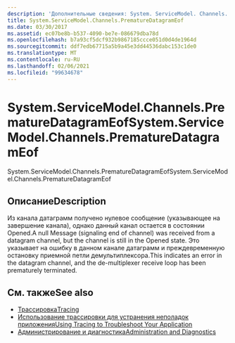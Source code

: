 ```yaml
---
description: 'Дополнительные сведения: System. ServiceModel. Channels. Прематуредатаграмеоф'
title: System.ServiceModel.Channels.PrematureDatagramEof
ms.date: 03/30/2017
ms.assetid: ec07be8b-b537-4090-be7e-086679dba78d
ms.openlocfilehash: b7a93cf5dcf932b9867185ccce051d0d4de1964d
ms.sourcegitcommit: ddf7edb67715a5b9a45e3dd44536dabc153c1de0
ms.translationtype: MT
ms.contentlocale: ru-RU
ms.lasthandoff: 02/06/2021
ms.locfileid: "99634678"
---
```

# <a name="systemservicemodelchannelsprematuredatagrameof"></a><span data-ttu-id="de815-103">System.ServiceModel.Channels.PrematureDatagramEof</span><span class="sxs-lookup"><span data-stu-id="de815-103">System.ServiceModel.Channels.PrematureDatagramEof</span></span>

<span data-ttu-id="de815-104">System.ServiceModel.Channels.PrematureDatagramEof</span><span class="sxs-lookup"><span data-stu-id="de815-104">System.ServiceModel.Channels.PrematureDatagramEof</span></span>  
  
## <a name="description"></a><span data-ttu-id="de815-105">Описание</span><span class="sxs-lookup"><span data-stu-id="de815-105">Description</span></span>  

 <span data-ttu-id="de815-106">Из канала датаграмм получено нулевое сообщение (указывающее на завершение канала), однако данный канал остается в состоянии Opened.</span><span class="sxs-lookup"><span data-stu-id="de815-106">A null Message (signaling end of channel) was received from a datagram channel, but the channel is still in the Opened state.</span></span> <span data-ttu-id="de815-107">Это указывает на ошибку в данном канале датаграмм и преждевременную остановку приемной петли демультиплексора.</span><span class="sxs-lookup"><span data-stu-id="de815-107">This indicates an error in the datagram channel, and the de-multiplexer receive loop has been prematurely terminated.</span></span>  
  
## <a name="see-also"></a><span data-ttu-id="de815-108">См. также</span><span class="sxs-lookup"><span data-stu-id="de815-108">See also</span></span>

- [<span data-ttu-id="de815-109">Трассировка</span><span class="sxs-lookup"><span data-stu-id="de815-109">Tracing</span></span>](index.md)
- [<span data-ttu-id="de815-110">Использование трассировки для устранения неполадок приложения</span><span class="sxs-lookup"><span data-stu-id="de815-110">Using Tracing to Troubleshoot Your Application</span></span>](using-tracing-to-troubleshoot-your-application.md)
- [<span data-ttu-id="de815-111">Администрирование и диагностика</span><span class="sxs-lookup"><span data-stu-id="de815-111">Administration and Diagnostics</span></span>](../index.md)
